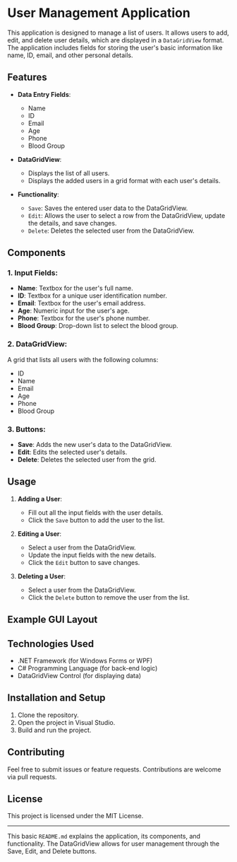 # User Management Application

This application is designed to manage a list of users. It allows users to add, edit, and delete user details, which are displayed in a `DataGridView` format. The application includes fields for storing the user's basic information like name, ID, email, and other personal details.

## Features

- **Data Entry Fields**:
  - Name
  - ID
  - Email
  - Age
  - Phone
  - Blood Group
  
- **DataGridView**:
  - Displays the list of all users.
  - Displays the added users in a grid format with each user's details.
  
- **Functionality**:
  - `Save`: Saves the entered user data to the DataGridView.
  - `Edit`: Allows the user to select a row from the DataGridView, update the details, and save changes.
  - `Delete`: Deletes the selected user from the DataGridView.

## Components

### 1. Input Fields:
- **Name**: Textbox for the user's full name.
- **ID**: Textbox for a unique user identification number.
- **Email**: Textbox for the user's email address.
- **Age**: Numeric input for the user's age.
- **Phone**: Textbox for the user's phone number.
- **Blood Group**: Drop-down list to select the blood group.

### 2. DataGridView:
A grid that lists all users with the following columns:
- ID
- Name
- Email
- Age
- Phone
- Blood Group

### 3. Buttons:
- **Save**: Adds the new user's data to the DataGridView.
- **Edit**: Edits the selected user's details.
- **Delete**: Deletes the selected user from the grid.

## Usage

1. **Adding a User**:
   - Fill out all the input fields with the user details.
   - Click the `Save` button to add the user to the list.
   
2. **Editing a User**:
   - Select a user from the DataGridView.
   - Update the input fields with the new details.
   - Click the `Edit` button to save changes.

3. **Deleting a User**:
   - Select a user from the DataGridView.
   - Click the `Delete` button to remove the user from the list.

## Example GUI Layout

## Technologies Used

- .NET Framework (for Windows Forms or WPF)
- C# Programming Language (for back-end logic)
- DataGridView Control (for displaying data)

## Installation and Setup

1. Clone the repository.
2. Open the project in Visual Studio.
3. Build and run the project.

## Contributing

Feel free to submit issues or feature requests. Contributions are welcome via pull requests.

## License

This project is licensed under the MIT License.

---

This basic `README.md` explains the application, its components, and functionality. The DataGridView allows for user management through the Save, Edit, and Delete buttons.
